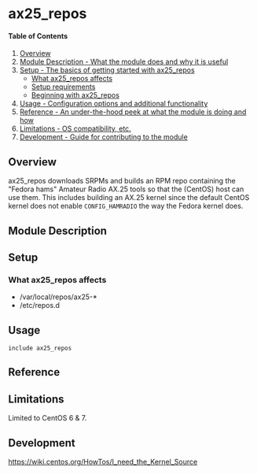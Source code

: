 # ax25_repos

#### Table of Contents

1. [Overview](#overview)
2. [Module Description - What the module does and why it is useful](#module-description)
3. [Setup - The basics of getting started with ax25_repos](#setup)
    * [What ax25_repos affects](#what-ax25_repos-affects)
    * [Setup requirements](#setup-requirements)
    * [Beginning with ax25_repos](#beginning-with-ax25_repos)
4. [Usage - Configuration options and additional functionality](#usage)
5. [Reference - An under-the-hood peek at what the module is doing and how](#reference)
5. [Limitations - OS compatibility, etc.](#limitations)
6. [Development - Guide for contributing to the module](#development)

## Overview

ax25_repos downloads SRPMs and builds an RPM repo containing the "Fedora hams" Amateur Radio AX.25
tools so that the (CentOS) host can use them. This includes building an AX.25 kernel since
the default CentOS kernel does not enable `CONFIG_HAMRADIO` the way the Fedora kernel does.

## Module Description


## Setup

### What ax25_repos affects

* /var/local/repos/ax25-*
* /etc/repos.d

## Usage

`include ax25_repos`

## Reference

## Limitations

Limited to CentOS 6 & 7.

## Development

https://wiki.centos.org/HowTos/I_need_the_Kernel_Source


